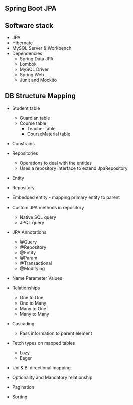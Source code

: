 ## **Spring Boot JPA**

## **Software stack**
* JPA
* Hibernate
* MySQL Server & Workbench
* Dependencies
    - Spring Data JPA
    - Lombok
    - MySQL Driver
    - Spring Web
    - Junit and Mockito
    
## **DB Structure Mapping**
* Student table
    - Guardian table
    - Course table
        - Teacher table
        - CourseMaterial table

* Constrains
* Repositories
    - Operations to deal with the entities
    - Uses a repository interface to extend JpaRepository
* Entity
* Repository
* Embedded entity - mapping primary entity to parent
* Custom JPA methods in repository
    - Native SQL query
    - JPQL query 
* JPA Annotations
    - @Query
    - @Repository
    - @Entity
    - @Param
    - @Transactional
    - @Modifying
* Name Parameter Values
* Relationships
    - One to One
    - One to Many
    - Many to One
    - Many to Many
* Cascading
    - Pass information to parent element
* Fetch types on mapped tables
    - Lazy
    - Eager
* Uni & Bi directional mapping
* Optionality and Mandatory relationship
* Pagination
* Sorting